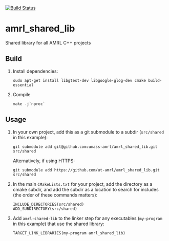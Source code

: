 [![Build Status](https://travis-ci.com/ut-amrl/amrl_shared_lib.svg?branch=master)](https://travis-ci.com/ut-amrl/amrl_shared_lib)

# amrl_shared_lib
Shared library for all AMRL C++ projects

## Build
1. Install dependencies:
   ```
   sudo apt-get install libgtest-dev libgoogle-glog-dev cmake build-essential
   ```
1. Compile
   ```
   make -j`nproc`
   ```

## Usage
1. In your own project, add this as a git submodule to a subdir (`src/shared` in this example):
   ```
   git submodule add git@github.com:umass-amrl/amrl_shared_lib.git src/shared
   ```
   Alternatively, if using HTTPS:
   ```
   git submodule add https://github.com/ut-amrl/amrl_shared_lib.git src/shared
   ```
1. In the main `CMakeLists.txt` for your project, add the directory as a cmake subdir, and add the subdir as a location to search for includes (the order of these commands matters):
   ```
   INCLUDE_DIRECTORIES(src/shared)
   ADD_SUBDIRECTORY(src/shared)
   ```
1. Add `amrl-shared-lib` to the linker step for any executables (`my-program` in this example) that use the shared library:
   ```
   TARGET_LINK_LIBRARIES(my-program amrl_shared_lib)
   ```

